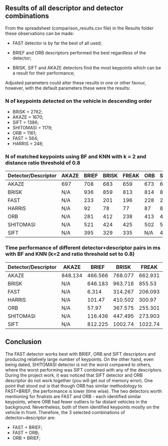 ## Results of all descriptor and detector combinations

From the spreadsheet (comparison_results.csv file) in the Results folder these observations can be made:

* FAST detector is by far the best of all used;

* BRIEF and ORB descriptors performed the best regardless of the detector;

* BRISK, SIFT and AKAZE detectors find the most keypoints which can be a result for their performance;

Adjusted parameters could alter these results in one or other favour, however, with the default parameters
these were the results:

### N of keypoints detected on the vehicle in descending order

* BRISK = 2762;
* AKAZE = 1670;
* SIFT = 1386;
* SHITOMASI = 1179;
* ORB = 1161;
* FAST = 564;
* HARRIS = 248;

### N of matched keypoints using BF and KNN with k = 2 and distance ratio threshold of 0.8

| Detector/Descriptor | AKAZE | BRIEF | BRISK | FREAK | ORB | SIFT |
|---------------------|-------|-------|-------|-------|-----|------|
| AKAZE               | 697   | 708   | 683   | 659   | 673 | 699  |
| BRISK               | N/A   | 936   | 859   | 813   | 814 | 899  |
| FAST                | N/A   | 233   | 201   | 196   | 228 | 213  |
| HARRIS              | N/A   | 92    | 78    | 77    | 87  | 87   |
| ORB                 | N/A   | 281   | 412   | 238   | 413 | 416  |
| SHITOMASI           | N/A   | 521   | 424   | 425   | 502 | 508  |
| SIFT                | N/A   | 395   | 329   | 335   | N/A | 443  |

### Time performance of different detector+descriptor pairs in ms with BF and KNN (k=2 and ratio threshold set to 0.8)

| Detector/Descriptor | AKAZE   | BRIEF   | BRISK   | FREAK   | ORB     | SIFT    |
|---------------------|---------|---------|---------|---------|---------|---------|
| AKAZE               | 848.134 | 466.566 | 768.077 | 662.931 | 478.849 | 609.158 |
| BRISK               | N/A     | 646.183 | 963.716 | 855.53  | 669.693 | 812.542 |
| FAST                | N/A     | 6.314   | 314.267 | 206.093 | 10.332  | 106.003 |
| HARRIS              | N/A     | 101.47  | 410.502 | 300.97  | 105.196 | 194.97  |
| ORB                 | N/A     | 57.97   | 367.575 | 255.301 | 87.8392 | 262.472 |
| SHITOMASI           | N/A     | 116.436 | 447.495 | 273.903 | 116.103 | 170.444 |
| SIFT                | N/A     | 812.225 | 1002.74 | 1022.74 | N/A     | 1243.4  |

## Conclusion

The FAST detector works best with BRIEF, ORB and SIFT descriptors and producing relatively large number of keypoints. On the other hand, even being dated, SHITOMASI detector is not the worst compared to others, where the worst performing was SIFT combined with any of the descriptors. During the project work, it was noticed that SIFT detector and ORB descriptor do not work together (you will get out of memory error). One point that stood out is that though ORB has similar methodology to FAST+BRIEF, the performance is lower (time wise). The two detectors worth mentioning for finalists are FAST and ORB - each identified similar keypoints, where ORB had fewer outliers to far distant vehicles in the background. Nevertheless, both of them identified keypoints mostly on the vehicle in front. Therefore, the 3 selected combinations of detector+descriptor are:

* FAST + BRIEF;
* FAST + ORB;
* ORB + BRIEF;
